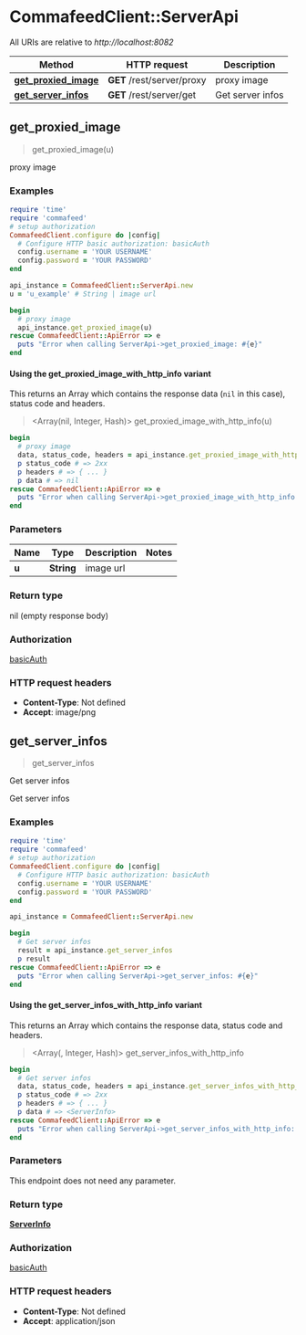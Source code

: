# CommafeedClient::ServerApi

All URIs are relative to *http://localhost:8082*

| Method | HTTP request | Description |
| ------ | ------------ | ----------- |
| [**get_proxied_image**](ServerApi.md#get_proxied_image) | **GET** /rest/server/proxy | proxy image |
| [**get_server_infos**](ServerApi.md#get_server_infos) | **GET** /rest/server/get | Get server infos |


## get_proxied_image

> get_proxied_image(u)

proxy image

### Examples

```ruby
require 'time'
require 'commafeed'
# setup authorization
CommafeedClient.configure do |config|
  # Configure HTTP basic authorization: basicAuth
  config.username = 'YOUR USERNAME'
  config.password = 'YOUR PASSWORD'
end

api_instance = CommafeedClient::ServerApi.new
u = 'u_example' # String | image url

begin
  # proxy image
  api_instance.get_proxied_image(u)
rescue CommafeedClient::ApiError => e
  puts "Error when calling ServerApi->get_proxied_image: #{e}"
end
```

#### Using the get_proxied_image_with_http_info variant

This returns an Array which contains the response data (`nil` in this case), status code and headers.

> <Array(nil, Integer, Hash)> get_proxied_image_with_http_info(u)

```ruby
begin
  # proxy image
  data, status_code, headers = api_instance.get_proxied_image_with_http_info(u)
  p status_code # => 2xx
  p headers # => { ... }
  p data # => nil
rescue CommafeedClient::ApiError => e
  puts "Error when calling ServerApi->get_proxied_image_with_http_info: #{e}"
end
```

### Parameters

| Name | Type | Description | Notes |
| ---- | ---- | ----------- | ----- |
| **u** | **String** | image url |  |

### Return type

nil (empty response body)

### Authorization

[basicAuth](../README.md#basicAuth)

### HTTP request headers

- **Content-Type**: Not defined
- **Accept**: image/png


## get_server_infos

> <ServerInfo> get_server_infos

Get server infos

Get server infos

### Examples

```ruby
require 'time'
require 'commafeed'
# setup authorization
CommafeedClient.configure do |config|
  # Configure HTTP basic authorization: basicAuth
  config.username = 'YOUR USERNAME'
  config.password = 'YOUR PASSWORD'
end

api_instance = CommafeedClient::ServerApi.new

begin
  # Get server infos
  result = api_instance.get_server_infos
  p result
rescue CommafeedClient::ApiError => e
  puts "Error when calling ServerApi->get_server_infos: #{e}"
end
```

#### Using the get_server_infos_with_http_info variant

This returns an Array which contains the response data, status code and headers.

> <Array(<ServerInfo>, Integer, Hash)> get_server_infos_with_http_info

```ruby
begin
  # Get server infos
  data, status_code, headers = api_instance.get_server_infos_with_http_info
  p status_code # => 2xx
  p headers # => { ... }
  p data # => <ServerInfo>
rescue CommafeedClient::ApiError => e
  puts "Error when calling ServerApi->get_server_infos_with_http_info: #{e}"
end
```

### Parameters

This endpoint does not need any parameter.

### Return type

[**ServerInfo**](ServerInfo.md)

### Authorization

[basicAuth](../README.md#basicAuth)

### HTTP request headers

- **Content-Type**: Not defined
- **Accept**: application/json

